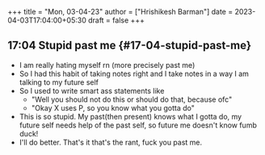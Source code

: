 +++
title = "Mon, 03-04-23"
author = ["Hrishikesh Barman"]
date = 2023-04-03T17:04:00+05:30
draft = false
+++

## 17:04 Stupid past me {#17-04-stupid-past-me}

-   I am really hating myself rn (more precisely past me)
-   So I had this habit of taking notes right and I take notes in a way I am talking to my future self
-   So I used to write smart ass statements like
    -   "Well you should not do this or should do that, because ofc"
    -   "Okay X uses P, so you know what you gotta do"
-   This is so stupid. My past(then present) knows what I gotta do, my future self needs help of the past self, so future me doesn't know fumb duck!
-   I'll do better. That's it that's the rant, fuck you past me.
